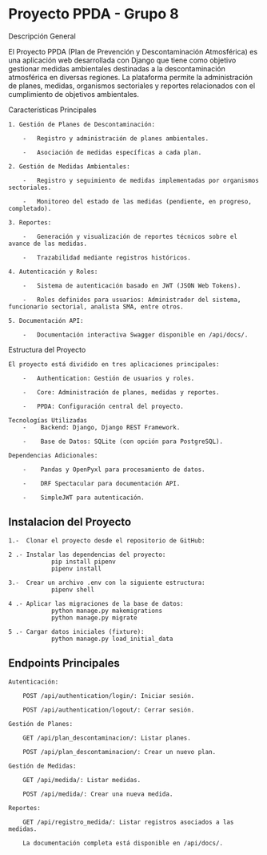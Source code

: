 # Proyecto PPDA - Grupo 8

Descripción General

El Proyecto PPDA (Plan de Prevención y Descontaminación Atmosférica) es una aplicación web desarrollada con Django
 que tiene como objetivo gestionar medidas ambientales destinadas a la descontaminación atmosférica en diversas regiones.
  La plataforma permite la administración de planes, medidas, organismos sectoriales y reportes relacionados con el cumplimiento
   de objetivos ambientales.

Características Principales

    1. Gestión de Planes de Descontaminación:

        -   Registro y administración de planes ambientales.

        -   Asociación de medidas específicas a cada plan.

    2. Gestión de Medidas Ambientales:

        -   Registro y seguimiento de medidas implementadas por organismos sectoriales.

        -   Monitoreo del estado de las medidas (pendiente, en progreso, completado).

    3. Reportes:

        -   Generación y visualización de reportes técnicos sobre el avance de las medidas.

        -   Trazabilidad mediante registros históricos.

    4. Autenticación y Roles:

        -   Sistema de autenticación basado en JWT (JSON Web Tokens).

        -   Roles definidos para usuarios: Administrador del sistema, funcionario sectorial, analista SMA, entre otros.

    5. Documentación API:

        -   Documentación interactiva Swagger disponible en /api/docs/.

Estructura del Proyecto

    El proyecto está dividido en tres aplicaciones principales:

        -   Authentication: Gestión de usuarios y roles.

        -   Core: Administración de planes, medidas y reportes.

        -   PPDA: Configuración central del proyecto.

    Tecnologías Utilizadas
        -    Backend: Django, Django REST Framework.

        -    Base de Datos: SQLite (con opción para PostgreSQL).

    Dependencias Adicionales:

        -    Pandas y OpenPyxl para procesamiento de datos.

        -    DRF Spectacular para documentación API.

        -    SimpleJWT para autenticación.


## Instalacion del Proyecto


    1.-  Clonar el proyecto desde el repositorio de GitHub: 

    2 .- Instalar las dependencias del proyecto: 
                pip install pipenv
                pipenv install
    
    3.-  Crear un archivo .env con la siguiente estructura:
                pipenv shell

    4 .- Aplicar las migraciones de la base de datos:
                python manage.py makemigrations
                python manage.py migrate
    
    5 .- Cargar datos iniciales (fixture):
                python manage.py load_initial_data



## Endpoints Principales

    Autenticación:

        POST /api/authentication/login/: Iniciar sesión.

        POST /api/authentication/logout/: Cerrar sesión.

    Gestión de Planes:

        GET /api/plan_descontaminacion/: Listar planes.

        POST /api/plan_descontaminacion/: Crear un nuevo plan.

    Gestión de Medidas:

        GET /api/medida/: Listar medidas.

        POST /api/medida/: Crear una nueva medida.

    Reportes:

        GET /api/registro_medida/: Listar registros asociados a las medidas.

        La documentación completa está disponible en /api/docs/.

